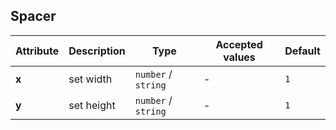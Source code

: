 ## Spacer

<ex-code name="ex-spacer-vertical"></ex-code>

<ex-code name="ex-spacer-horizontal"></ex-code>

<ex-footer edit-link="https://github.com/zeit-ui/vue/edit/master/docs/en-us/components/spacer.md">

| Attribute | Description | Type | Accepted values | Default
| ---------- | ---------- | ---- |  -------------- | ------ |
| **x** | set width | `number` / `string` | - | `1` |
| **y** | set height | `number` / `string` | - | `1` |

</ex-footer>
